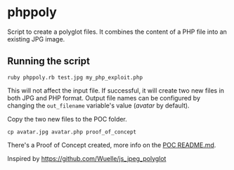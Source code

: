 # phppoly

Script to create a polyglot files. It combines the content of a PHP file into an existing JPG image.

## Running the script

```
ruby phppoly.rb test.jpg my_php_exploit.php
```

This will not affect the input file. If successful, it will create two new files in both JPG and PHP format. Output file names can be configured by changing the `out_filename` variable's value (*avatar* by default).

Copy the two new files to the POC folder.
```
cp avatar.jpg avatar.php proof_of_concept
```

There's a Proof of Concept created, more info on the [POC README.md](https://github.com/DariusPirvulescu/phppoly/blob/main/proof_of_concept/README.md).

Inspired by https://github.com/Wuelle/js_jpeg_polyglot

